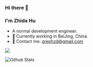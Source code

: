 ### Hi there 👋
<!--
**huzhida/huzhida** is a ✨ _special_ ✨ repository because its `README.md` (this file) appears on your GitHub profile.

Here are some ideas to get you started:

- 🔭 I’m currently working on ...
- 🌱 I’m currently learning ...
- 👯 I’m looking to collaborate on ...
- 🤔 I’m looking for help with ...
- 💬 Ask me about ...
- 📫 How to reach me: ...
- 😄 Pronouns: ...
- ⚡ Fun fact: ...
-->
### I'm Zhida Hu
- A normal development engineer.
- 🌱 Currently working in BeiJing, China.
- 💬 Contact me: [grephzd@gmail.com](mailto:grephzd@gmail.com)

<img src="https://github-readme-stats.vercel.app/api/top-langs/?username=huzhida&theme=neon&layout=compact">

![Github Stats](https://github-readme-stats.vercel.app/api?username=huzhida&show_icons=true&theme=neon&count_private=true)




